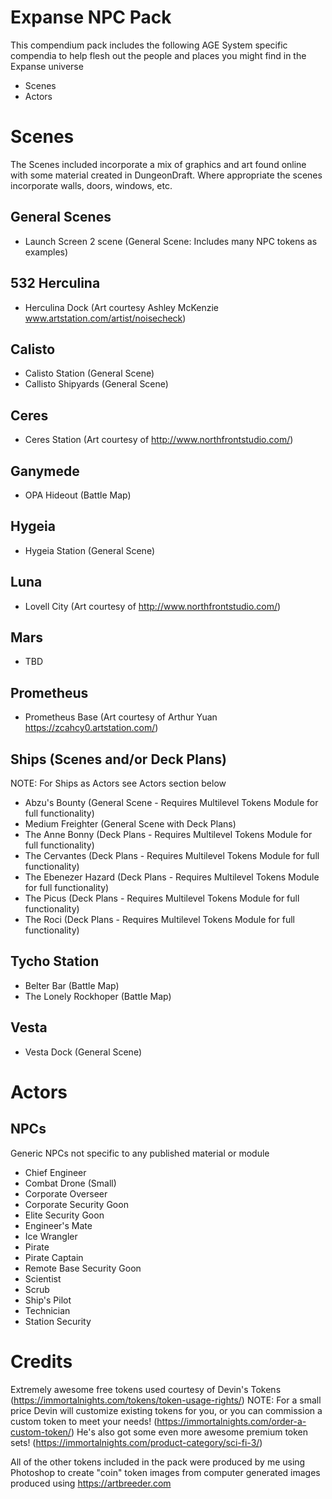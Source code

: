 # Expanse NPC Pack

This compendium pack includes the following AGE System specific compendia to help flesh out the people and places you might find in the Expanse universe
- Scenes
- Actors

# Scenes
The Scenes included incorporate a mix of graphics and art found online with some material created in DungeonDraft. Where appropriate the scenes incorporate walls, doors, windows, etc.
## General Scenes
- Launch Screen 2 scene (General Scene: Includes many NPC tokens as examples)
## 532 Herculina
- Herculina Dock (Art courtesy Ashley McKenzie www.artstation.com/artist/noisecheck)
## Calisto
- Calisto Station (General Scene)
- Callisto Shipyards (General Scene)
## Ceres
- Ceres Station (Art courtesy of http://www.northfrontstudio.com/)
## Ganymede
- OPA Hideout (Battle Map)
## Hygeia
- Hygeia Station (General Scene)
## Luna
- Lovell City (Art courtesy of http://www.northfrontstudio.com/)
## Mars
- TBD
## Prometheus
- Prometheus Base (Art courtesy of Arthur Yuan https://zcahcy0.artstation.com/)
## Ships (Scenes and/or Deck Plans)
NOTE: For Ships as Actors see Actors section below
- Abzu's Bounty (General Scene - Requires Multilevel Tokens Module for full functionality)
- Medium Freighter (General Scene with Deck Plans)
- The Anne Bonny (Deck Plans - Requires Multilevel Tokens Module for full functionality)
- The Cervantes (Deck Plans - Requires Multilevel Tokens Module for full functionality)
- The Ebenezer Hazard (Deck Plans - Requires Multilevel Tokens Module for full functionality)
- The Picus (Deck Plans - Requires Multilevel Tokens Module for full functionality)
- The Roci (Deck Plans - Requires Multilevel Tokens Module for full functionality)
## Tycho Station
- Belter Bar (Battle Map)
- The Lonely Rockhoper (Battle Map)
## Vesta
- Vesta Dock (General Scene)

# Actors
## NPCs
Generic NPCs not specific to any published material or module
- Chief Engineer
- Combat Drone (Small)
- Corporate Overseer
- Corporate Security Goon
- Elite Security Goon
- Engineer's Mate
- Ice Wrangler
- Pirate
- Pirate Captain
- Remote Base Security Goon
- Scientist
- Scrub
- Ship's Pilot
- Technician
- Station Security

# Credits
Extremely awesome free tokens used courtesy of Devin's Tokens (https://immortalnights.com/tokens/token-usage-rights/)
NOTE: For a small price Devin will customize existing tokens for you, or you can commission a custom token to meet your needs! (https://immortalnights.com/order-a-custom-token/) He's also got some even more awesome premium token sets! (https://immortalnights.com/product-category/sci-fi-3/)

All of the other tokens included in the pack were produced by me using Photoshop to create "coin" token images from computer generated images produced using https://artbreeder.com
